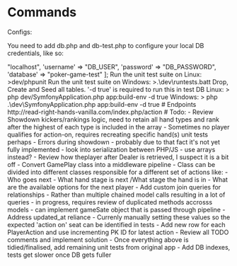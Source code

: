 # Commands

Configs:

You need to add db.php and db-test.php to configure your local DB credentials, like so:

<?php

return [
    'servername' => "localhost",
    'username' => "DB_USER",
    'password' => "DB_PASSWORD",
    'database' => "poker-game-test"
];

Run the unit test suite on Linux:

>dev/phpunit

Run the unit test suite on Windows:

>.\dev\runtests.batt

Drop, Create and Seed all tables. '-d true' is required to run this in test DB

Linux:

> php dev/SymfonyApplication.php app:build-env -d true

Windows:

> php .\dev\SymfonyApplication.php app:build-env -d true

# Endpoints

http://read-right-hands-vanilla.com/index.php/action

# Todo:
- Review Showdown kickers/rankings logic, need to retain all hand types and rank after the highest of each type is included in the array
- Sometimes no player qualifies for action-on, requires recreating specific hand(s) unit tests perhaps
- Errors during showdown - probably due to that fact it's not yet fully implemented
- look into serialization between PHP/JS - use arrays instead?
- Review how theplayer after Dealer is retrieved, I suspect it is a bit off
- Convert GamePlay class into a middleware pipeline
    - Class can be divided into different classes responsible for a different set of actions like:
        - Who goes next
        - What hand stage is next /What stage the hand is in
        - What are the available options for the next player
- Add custom join queries for relationships
    - Rather than multiple chained model calls resulting in a lot of queries - in progress, requires review of duplicated methods accrosss models - can implement gameSate object that is passed through pipeline
- Address updated_at reliance
    - Currenly manually setting these values so the expected 'action on' seat can be identified in tests
    - Add new row for each PlayerAction and use incrementing PK ID for latest action
- Review all TODO comments and implement solution
- Once everything above is tidied/finalised, add remaining unit tests from original app
- Add DB indexes, tests get slower once DB gets fuller
